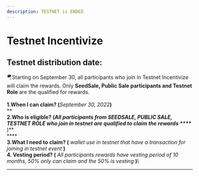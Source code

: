 ```yaml
---
description: TESTNET is ENDED
---
```


# Testnet Incentivize

## Testnet distribution date:

🪂Starting on September 30, all participants who join in Testnet Incentivize will claim the rewards. Only **SeedSale, Public Sale participants and Testnet Role** are the qualified for rewards.\
\
**1.When I can claim? (**_September 30, 2022_**)**\
****\
**2.Who is eligible? (**_All participants from **SEEDSALE, PUBLIC SALE, TESTNET ROLE** who join in testnet are qualified to claim the rewards ****_** )**\
****\
**3.What I need to claim? (** _wallet use in testnet that have a transaction for joining in testnet event_ **)**\
**4. Vesting period? (** _All participants rewards have vesting period of 10 months, 50% only can claim and the 50% is vesting_ **)**\


****
